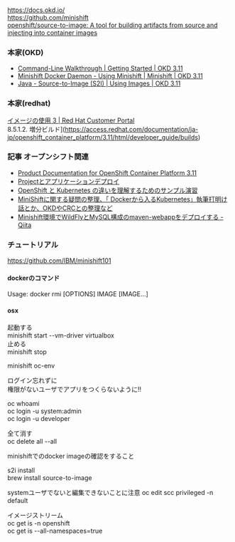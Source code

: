 ###
https://docs.okd.io/  
https://github.com/minishift  
[openshift/source-to-image: A tool for building artifacts from source and injecting into container images](https://github.com/openshift/source-to-image)  

### 本家(OKD)
- [Command-Line Walkthrough | Getting Started | OKD 3.11](https://docs.okd.io/3.11/getting_started/developers_cli.html)  
- [Minishift Docker Daemon - Using Minishift | Minishift | OKD 3.11](https://docs.okd.io/3.11/minishift/using/docker-daemon.html)  
- [Java - Source-to-Image (S2I) | Using Images | OKD 3.11](https://docs.okd.io/3.11/using_images/s2i_images/java.html#s2i-images-java-deploy-applications-from-source)  

### 本家(redhat)
[イメージの使用 3 | Red Hat Customer Portal](https://access.redhat.com/documentation/ja-jp/openshift_online/3/html-single/using_images/index#using-images-s2i-images-java)  
8.5.1.2. 増分ビルド](https://access.redhat.com/documentation/ja-jp/openshift_container_platform/3.11/html/developer_guide/builds)  

### 記事 オープンシフト関連
- [Product Documentation for OpenShift Container Platform 3.11](https://access.redhat.com/documentation/ja-jp/openshift_container_platform/3.11/)  
- [Projectとアプリケーションデプロイ](https://thinkit.co.jp/article/15696?page=0%2C1)  
- [OpenShift と Kubernetes の違いを理解するためのサンプル演習](https://developer.ibm.com/jp/technologies/containers/tutorials/examples-differentiate-openshift-kubernetes/)  
- [MiniShiftに関する疑問の整理、「 Dockerから入るKubernetes」執筆打明け話とか、OKDやCRCとの整理など](https://qiita.com/MahoTakara/items/3c1c208640518e832660)  
- [Minishift環境でWildFlyとMySQL構成のmaven-webappをデプロイする - Qiita](https://qiita.com/zaki-lknr/items/867d858ccb7430521a8a) 

### チュートリアル
https://github.com/IBM/minishift101  

#### dockerのコマンド
Usage:	docker rmi [OPTIONS] IMAGE [IMAGE...]  

#### osx
起動する  
minishift start --vm-driver virtualbox  
止める  
minishift stop  

minishift oc-env  

ログイン忘れずに  
権限がないユーザでアプリをつくらないように!!  

oc whoami  
oc login -u system:admin  
oc login -u developer  

全て消す  
oc delete all --all  


minishiftでのdocker imageの確認をすること  

s2i install  
brew install source-to-image  

systemユーザでないと編集できないことに注意
oc edit scc privileged -n default  

イメージストリーム  
oc get is -n openshift  
oc get is --all-namespaces=true  



